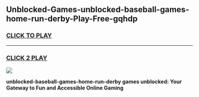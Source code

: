 
## Unblocked-Games-unblocked-baseball-games-home-run-derby-Play-Free-gqhdp
<h3>
<a href="https://premium76.site?title=unblocked-baseball-games-home-run-derby&ref=23A">CLICK TO PLAY</a></h3>
<hr>

<h3>
<a href="https://premium76.site?title=unblocked-baseball-games-home-run-derby&ref=23A">CLICK 2 PLAY</a>
  
</h3>

<a href="https://premium76.site?title=unblocked-baseball-games-home-run-derby&ref=23A"><img src="https://clearcache.store/games.png"></a>


**unblocked-baseball-games-home-run-derby games unblocked: Your Gateway to Fun and Accessible Online Gaming**
